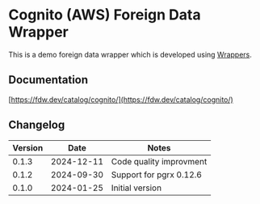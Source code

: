 # Cognito (AWS) Foreign Data Wrapper

This is a demo foreign data wrapper which is developed using [Wrappers](https://github.com/supabase/wrappers).

## Documentation

[https://fdw.dev/catalog/cognito/](https://fdw.dev/catalog/cognito/)

## Changelog

| Version | Date       | Notes                                                |
| ------- | ---------- | ---------------------------------------------------- |
| 0.1.3   | 2024-12-11 | Code quality improvment                              |
| 0.1.2   | 2024-09-30 | Support for pgrx 0.12.6                              |
| 0.1.0   | 2024-01-25 | Initial version                                      |
